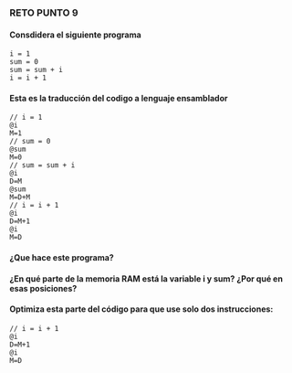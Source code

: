### RETO PUNTO 9

#### Consdidera el siguiente programa

```
i = 1
sum = 0
sum = sum + i
i = i + 1
```
#### Esta es la traducción del codigo a lenguaje ensamblador

```
// i = 1
@i
M=1
// sum = 0
@sum
M=0
// sum = sum + i
@i
D=M
@sum
M=D+M
// i = i + 1
@i
D=M+1
@i
M=D
````
#### ¿Que hace este programa?
#### ¿En qué parte de la memoria RAM está la variable i y sum? ¿Por qué en esas posiciones?
#### Optimiza esta parte del código para que use solo dos instrucciones:
```
// i = i + 1
@i
D=M+1
@i
M=D
```


